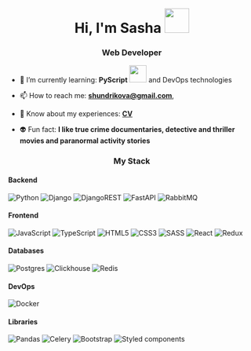 <h1 align="center">Hi, I'm Sasha <img src= "https://media.giphy.com/media/iigp4VDyf5dCLRlGkm/giphy.gif" width="50"></h1>
<h3 align="center">Web Developer</h3>


- 🌱 I’m currently learning: **PyScript** [<img src="https://pyscript.net/assets/images/pyscript-sticker-black.svg" width="35">](https://pyscript.net) and DevOps technologies

- 📫 How to reach me: **shundrikova@gmail.com**, [<img src="https://raw.githubusercontent.com/rahuldkjain/github-profile-readme-generator/master/src/images/icons/Social/linked-in-alt.svg" width="15">](https://linkedin.com/in/shundrikova)

- 📄 Know about my experiences: [**CV**](https://shundrikova.github.io/cv/shundrikova-cv.pdf)

- 👽 Fun fact: **I like true crime documentaries, detective and thriller movies and paranormal activity stories**


<h3 align="center">My Stack</h3>

#### Backend
![Python](https://img.shields.io/badge/python-3670A0?style=for-the-badge&logo=python&logoColor=ffdd54) 
![Django](https://img.shields.io/badge/django-%23092E20.svg?style=for-the-badge&logo=django&logoColor=white)
![DjangoREST](https://img.shields.io/badge/DJANGO-REST-ff1709?style=for-the-badge&logo=django&logoColor=white&color=ff1709&labelColor=gray)
![FastAPI](https://img.shields.io/badge/FastAPI-005571?style=for-the-badge&logo=fastapi)
![RabbitMQ](https://img.shields.io/badge/Rabbitmq-FF6600?style=for-the-badge&logo=rabbitmq&logoColor=white)

#### Frontend  
![JavaScript](https://img.shields.io/badge/javascript-%23323330.svg?style=for-the-badge&logo=javascript&logoColor=%23F7DF1E) 
![TypeScript](https://img.shields.io/badge/typescript-%23007ACC.svg?style=for-the-badge&logo=typescript&logoColor=white)
![HTML5](https://img.shields.io/badge/html5-%23E34F26.svg?style=for-the-badge&logo=html5&logoColor=white) 
![CSS3](https://img.shields.io/badge/css3-%231572B6.svg?style=for-the-badge&logo=css3&logoColor=white) 
![SASS](https://img.shields.io/badge/SASS-hotpink.svg?style=for-the-badge&logo=SASS&logoColor=white)
![React](https://img.shields.io/badge/react-%2320232a.svg?style=for-the-badge&logo=react&logoColor=%2361DAFB) 
![Redux](https://img.shields.io/badge/redux-%23593d88.svg?style=for-the-badge&logo=redux&logoColor=white) 

#### Databases
![Postgres](https://img.shields.io/badge/postgres-%23316192.svg?style=for-the-badge&logo=postgresql&logoColor=white)
![Clickhouse](https://img.shields.io/badge/-Clickhouse-FFCC07?style=for-the-badge&logo=clickhouse&logoColor=white)
![Redis](https://img.shields.io/badge/redis-%23DD0031.svg?style=for-the-badge&logo=redis&logoColor=white)

#### DevOps
![Docker](https://img.shields.io/badge/docker-%230db7ed.svg?style=for-the-badge&logo=docker&logoColor=white)

#### Libraries
![Pandas](https://img.shields.io/badge/pandas-%23150458.svg?style=for-the-badge&logo=pandas&logoColor=white)
![Celery](https://img.shields.io/badge/-Celery-B6DE64?style=for-the-badge&logo=celery&logoColor=white)
![Bootstrap](https://img.shields.io/badge/bootstrap-%23563D7C.svg?style=for-the-badge&logo=bootstrap&logoColor=white) 
![Styled components](https://img.shields.io/badge/styled--components-DB7093?style=for-the-badge&logo=styled-components&logoColor=white)
